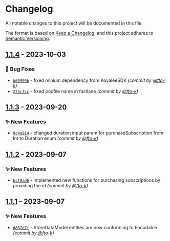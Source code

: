 # Changelog
All notable changes to this project will be documented in this file.

The format is based on [Keep a Changelog](https://keepachangelog.com/en/1.0.0/),
and this project adheres to [Semantic Versioning](https://semver.org/spec/v2.0.0.html).

## [1.1.4] - 2023-10-03
### :bug: Bug Fixes
- [`b69999b`](https://github.com/cotyapps/KovaleePurchases-iOS/commit/b69999b6830b3033e890730f5a454c692b538a0b) - fixed minium dependency from KovaleeSDK *(commit by [@fto-k](https://github.com/fto-k))*
- [`223c7cc`](https://github.com/cotyapps/KovaleePurchases-iOS/commit/223c7ccbb3c9156648b98138a373bfa85c953169) - fixed podfile name in fastlane *(commit by [@fto-k](https://github.com/fto-k))*


## [1.1.3] - 2023-09-20
### :sparkles: New Features
- [`0c4a914`](https://github.com/cotyapps/KovaleePurchases-iOS/commit/0c4a914a8b9846c13ffcac4f4fd2bd45c1e9cd0c) - changed duration input param for purchaseSubscription from Int to Duration enum *(commit by [@fto-k](https://github.com/fto-k))*


## [1.1.2] - 2023-09-07
### :sparkles: New Features
- [`bcf8ad6`](https://github.com/cotyapps/KovaleePurchases-iOS/commit/bcf8ad6d0fc0237381c9d9dc2796dfd47d939584) - implemented new functions for purchasing subscriptions by providing the id *(commit by [@fto-k](https://github.com/fto-k))*


## [1.1.1] - 2023-09-07
### :sparkles: New Features
- [`d837d7f`](https://github.com/cotyapps/KovaleePurchases-iOS/commit/d837d7fb38c931013a9d42a8c45ac400bcbd920f) - StoreDataModel entities are now conforming to Encodable *(commit by [@fto-k](https://github.com/fto-k))*


[1.1.1]: https://github.com/cotyapps/KovaleePurchases-iOS/compare/1.1.0...1.1.1
[1.1.2]: https://github.com/cotyapps/KovaleePurchases-iOS/compare/1.1.1...1.1.2
[1.1.3]: https://github.com/cotyapps/KovaleePurchases-iOS/compare/1.1.2...1.1.3
[1.1.4]: https://github.com/cotyapps/KovaleePurchases-iOS/compare/1.1.3...1.1.4